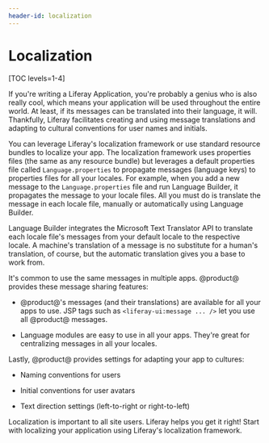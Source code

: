 ```yaml
---
header-id: localization
---
```


# Localization

[TOC levels=1-4]

If you're writing a Liferay Application, you're probably a genius who is also
really cool, which means your application will be used throughout the entire
world. At least, if its messages can be translated into their language, it will.
Thankfully, Liferay facilitates creating and using message translations and
adapting to cultural conventions for user names and initials. 

You can leverage Liferay's localization framework or use standard resource
bundles to localize your app. The localization framework uses properties files
(the same as any resource bundle) but leverages a default properties file called
`Language.properties` to propagate messages (language keys) to properties files
for all your locales. For example, when you add a new message to the
`Language.properties` file and run Language Builder, it propagates the message
to your locale files. All you must do is translate the message in each locale
file, manually or automatically using Language Builder. 

Language Builder integrates the Microsoft Text Translator API to translate each
locale file's messages from your default locale to the respective locale. A
machine's translation of a message is no substitute for a human's translation,
of course, but the automatic translation gives you a base to work from. 

It's common to use the same messages in multiple apps. @product@ provides these
message sharing features:

-   @product@'s messages (and their translations) are available for all your 
    apps to use. JSP tags such as `<liferay-ui:message ... />` let you use all
    @product@ messages. 

-   Language modules are easy to use in all your apps. They're great for 
    centralizing messages in all your locales. 

Lastly, @product@ provides settings for adapting your app to cultures:

-   Naming conventions for users

-   Initial conventions for user avatars 

-   Text direction settings (left-to-right or right-to-left)

Localization is important to all site users. Liferay helps you get it right!
Start with localizing your application using Liferay's localization framework. 
